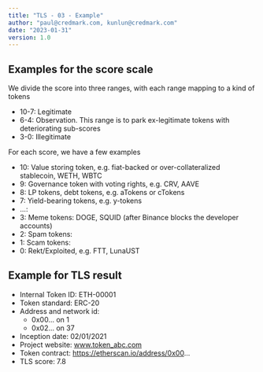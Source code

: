 ```yaml
---
title: "TLS - 03 - Example"
author: "paul@credmark.com, kunlun@credmark.com"
date: "2023-01-31"
version: 1.0
---
```


## Examples for the score scale

We divide the score into three ranges, with each range mapping to a kind of tokens

- 10-7: Legitimate
- 6-4: Observation. This range is to park ex-legitimate tokens with deteriorating sub-scores
- 3-0: Illegitimate

For each score, we have a few examples

* 10: Value storing token, e.g. fiat-backed or over-collateralized stablecoin, WETH, WBTC
* 9:  Governance token with voting rights, e.g. CRV, AAVE
* 8:  LP tokens, debt tokens, e.g. aTokens or cTokens
* 7:  Yield-bearing tokens, e.g. y-tokens
* ...:
* 3: Meme tokens: DOGE, SQUID (after Binance blocks the developer accounts)
* 2: Spam tokens:
* 1: Scam tokens:
* 0: Rekt/Exploited, e.g. FTT, LunaUST

## Example for TLS result

- Internal Token ID: ETH-00001
- Token standard: ERC-20
- Address and network id:
    + 0x00... on 1
    + 0x02... on 37
- Inception date: 02/01/2021
- Project website: www.token_abc.com
- Token contract: https://etherscan.io/address/0x00...
- TLS score: 7.8
